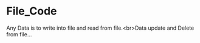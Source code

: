 # File_Code
Any Data is to write into file and read from file.&lt;br>Data update and Delete from file...

